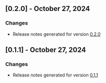 ## [0.2.0] - October 27, 2024

### Changes
- Release notes generated for version [0.2.0](.release-notes/0.2.0/release.md)

## [0.1.1] - October 27, 2024

### Changes
- Release notes generated for version [0.1.1](.release-notes/0.1.1/release.md)

